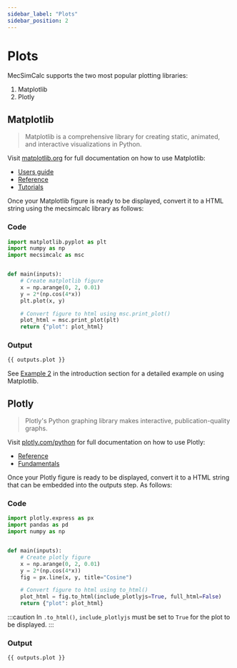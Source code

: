 ```yaml
---
sidebar_label: "Plots"
sidebar_position: 2
---
```


# Plots

MecSimCalc supports the two most popular plotting libraries:

1. Matplotlib
2. Plotly

## Matplotlib

> Matplotlib is a comprehensive library for creating static, animated, and interactive visualizations in Python.

Visit [matplotlib.org](https://matplotlib.org/) for full documentation on how to use Matplotlib:

- [Users guide](https://matplotlib.org/stable/users/index.html)
- [Reference](https://matplotlib.org/stable/api/index.html)
- [Tutorials](https://matplotlib.org/stable/tutorials/index.html)

Once your Matplotlib figure is ready to be displayed, convert it to a HTML string using the mecsimcalc library as follows:

### Code

```python
import matplotlib.pyplot as plt
import numpy as np
import mecsimcalc as msc


def main(inputs):
    # Create matplotlib figure
    x = np.arange(0, 2, 0.01)
    y = 2*(np.cos(4*x))
    plt.plot(x, y)

    # Convert figure to html using msc.print_plot()
    plot_html = msc.print_plot(plt)
    return {"plot": plot_html}
```

### Output

```html
{{ outputs.plot }}
```

See [Example 2](../getting-started/example-2) in the introduction section for a detailed example on using Matplotlib.

## Plotly

> Plotly's Python graphing library makes interactive, publication-quality graphs.

Visit [plotly.com/python](https://plotly.com/python/) for full documentation on how to use Plotly:

- [Reference](https://plotly.com/python-api-reference/)
- [Fundamentals](https://plotly.com/python/plotly-fundamentals/)

Once your Plotly figure is ready to be displayed, convert it to a HTML string that can be embedded into the outputs step. As follows:

### Code

```python
import plotly.express as px
import pandas as pd
import numpy as np


def main(inputs):
    # Create plotly figure
    x = np.arange(0, 2, 0.01)
    y = 2*(np.cos(4*x))
    fig = px.line(x, y, title="Cosine")

    # Convert figure to html using to_html()
    plot_html = fig.to_html(include_plotlyjs=True, full_html=False)
    return {"plot": plot_html}
```

:::caution
In `.to_html()`, `include_plotlyjs` must be set to `True` for the plot to be displayed.
:::

### Output

```html
{{ outputs.plot }}
```
